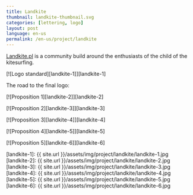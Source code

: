 ```yaml
---
title: Landkite
thumbnail: landkite-thumbnail.svg
categories: [lettering, logo]
layout: post
language: en-us
permalink: /en-us/project/landkite
---
```


[Landkite.pl](http://landkite.pl) is a community build around the enthusiasts of the child of the kitesurfing.

[![Logo standard][landkite-1]][landkite-1]

The road to the final logo:

[![Proposition 1][landkite-2]][landkite-2]

[![Proposition 2][landkite-3]][landkite-3]

[![Proposition 3][landkite-4]][landkite-4]

[![Proposition 4][landkite-5]][landkite-5]

[![Proposition 5][landkite-6]][landkite-6]

[landkite-1]: {{ site.url }}/assets/img/project/landkite/landkite-1.jpg
[landkite-2]: {{ site.url }}/assets/img/project/landkite/landkite-2.jpg
[landkite-3]: {{ site.url }}/assets/img/project/landkite/landkite-3.jpg
[landkite-4]: {{ site.url }}/assets/img/project/landkite/landkite-4.jpg
[landkite-5]: {{ site.url }}/assets/img/project/landkite/landkite-5.jpg
[landkite-6]: {{ site.url }}/assets/img/project/landkite/landkite-6.jpg